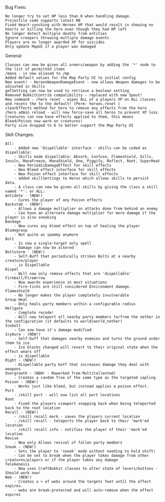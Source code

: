 Bug Fixes:

    No longer try to set HP less than 0 when handling damage.
    Projectile code supports latest RB
    Fixed Heart-synching with Heroes HP that would result in showing no hearts or killing the hero even though they had HP left
    No longer detect multiple deaths from entities
    Ignore creepers throwing multiple damage events
    Players are no longer awarded XP for suicides
    Only update MapUI if a player was damaged
General:

    Classes can now be given all armors/weapon by adding the '*' node to the list of permitted items
    /mana - is now aliased to /mp
    Added default values for the Map Party UI to initial config
    New event! - HeroesWeaponDamageEvent - now allows Weapon damages to be adjusted in Skills
    getSetting can now be used to retrieve a boolean setting
    Removed BukkitContrib compatibility - replaced with new Spout!
    New command - /hero reset - wipes ALL of a players XP on ALL classes and resets the to the default! (Perm: heroes.reset )
    clearEffects method for hero to remove any effects from the hero
    /hero admin reload - will now force-save all heros to prevent XP loss
    Creatures can now have effects applied to them, this means Bleed/Poison now work on creatures!
    Party size dropped to 6 to better support the Map Party UI
Skill Changes:

    All:
        - Added new 'Dispellable' interface - skills can be coded as dispellable:
        - Skills made dispellable: Absorb, Confuse, Flameshield, Gills, Invuln, ManaFreeze, ManaShield, One, Piggify, Reflect, Root, SuperHeat
        - New PeriodicDamageEffect for skill effects
        - New Bleed effect interface for skill effects
        - New Poison effect interface for skill effects
        - added skillSettings to Heros which allows skills to persist data.
        - A class can now be given all skills by giving the class a skill named '*': or ALL:  
    Antidote - (NEW!)
        - Cures the player of any Poison effects
    Backstab - (NEW!)
        - Allows a damage multiplier on attacks done from behind an enemy
        - Can have an alternate damage multiplier for more damage if the player is also sneaking
    Bandage
        - Now cures any bleed effect on top of healing the player
    Bladegrasp
        - Not quite as spammy anymore
    Bolt
        - Is now a single-target only spell
        - Damage can now be altered
    Boltstorm - (NEW!)
        - Self-Buff that periodically strikes Bolts at a nearby creature/player
        - is Dispellable
    Dispel
        - Will now only remove effects that are 'dispellable'
    Fireball/FireArrow
        - Now awards experience in most situations
        - Fire-ticks are still considered Environment damage.
    Flameshield
        - No longer makes the player completely invulnerable
    Group Heal
        - Only heals party members within a configurable radius
    Hellgate
        - Complete recode!
        - Will now teleport all nearby party members to/from the nether in the configuration (it defaults to world/world_nether)
    Icebolt
        - Can now have it's damage modified
    IcyAura - (NEW!)
        - Self-buff that damages nearby enemies and turns the ground under them to ice
        - Ice blocks changed will revert to their original state when the effect wears off
        - is dispellable
    Might - (NEW!)
        - Dispellable party buff that increases damage they deal with weapons
    Overgrowth - (NEW! - Reworked from Multitallented)
        - Creates a random Tree of the same type as the targeted sapling
    Poison - (NEW!)
        - Works just like bleed, but instead applies a poison effect.
    Port
        - /skill port - will now list all port locations
    Root
        - Fixed the players viewport snapping back when being teleported back to the root location
    Recall - (NEW!)
        - /skill recall mark - saves the players current location
        - /skill recall - teleports the player back to their 'mark'ed location
        - /skill recall info - notifies the player of their 'mark'ed location
    Revive
        - Now only Allows revival of fallen party members
    Sneak - (NEW!)
        - Sets the player to 'sneak' mode without needing to hold shift!
        - Can be set to break when the player takes damage from other creatures/players or if the player takes any damage
    Telekenesis
        - Now uses CraftBukkit classes to alter state of levers/buttons - Should work now!
    Web - (NEW!)
        - Creates a + of webs around the targets feet until the effect expires.
        - webs are break-protected and will auto-remove when the effect expires